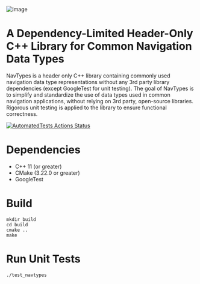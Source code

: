 ![image](https://github.com/ParkerBarrett959/NavTypes/assets/89047457/2cec3205-4835-4f02-b790-ddb44e42d833)

# A Dependency-Limited Header-Only C++ Library for Common Navigation Data Types
NavTypes is a header only C++ library containing commonly used navigation data type representations without any 3rd party library dependencies (except GoogleTest for unit testing). The goal of NavTypes is to simplify and standardize the use of data types used in common navigation applications, without relying on 3rd party, open-source libraries. Rigorous unit testing is applied to the library to ensure functional correctness.

[![AutomatedTests Actions Status](https://github.com/ParkerBarrett959/NavTypes/workflows/NavTypes-master/badge.svg)](https://github.com/ParkerBarrett959/NavTypes/actions)

# Dependencies
* C++ 11 (or greater) <br />
* CMake (3.22.0 or greater) <br />
* GoogleTest <br />

# Build
```
mkdir build
cd build
cmake ..
make
```
# Run Unit Tests
```
./test_navtypes
```
